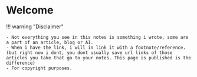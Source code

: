 # Welcome

!!! warning "Disclaimer"

    - Not everything you see in this notes is something i wrote, some are a part of an article, blog or AI.
    - When i have the link, i will in link it with a footnote/reference. (but right now i dont, you dont usually save url links of those articles you take that go to your notes. This page is published is the difference)
    - For copyright purposes.
